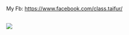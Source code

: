 My Fb:  https://www.facebook.com/class.taifur/

<br>

<a href="https://www.facebook.com/class.taifur/" alt="Bootstrap 5" rel="dofollow" target="_blank">
   <img src="https://e.top4top.io/p_2277h85e41.png" style="max-width: 600px!important;">
</a>
